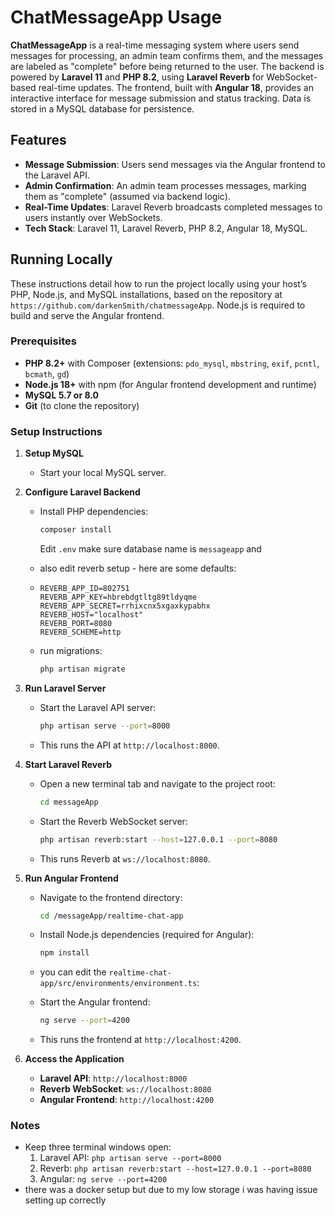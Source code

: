 # ChatMessageApp Usage

**ChatMessageApp** is a real-time messaging system where users send messages for processing, an admin team confirms them, and the messages are labeled as "complete" before being returned to the user. The backend is powered by **Laravel 11** and **PHP 8.2**, using **Laravel Reverb** for WebSocket-based real-time updates. The frontend, built with **Angular 18**, provides an interactive interface for message submission and status tracking. Data is stored in a MySQL database for persistence.

## Features
- **Message Submission**: Users send messages via the Angular frontend to the Laravel API.
- **Admin Confirmation**: An admin team processes messages, marking them as "complete" (assumed via backend logic).
- **Real-Time Updates**: Laravel Reverb broadcasts completed messages to users instantly over WebSockets.
- **Tech Stack**: Laravel 11, Laravel Reverb, PHP 8.2, Angular 18, MySQL.

## Running Locally

These instructions detail how to run the project locally using your host’s PHP, Node.js, and MySQL installations, based on the repository at `https://github.com/darkenSmith/chatmessageApp`. Node.js is required to build and serve the Angular frontend.

### Prerequisites
- **PHP 8.2+** with Composer (extensions: `pdo_mysql`, `mbstring`, `exif`, `pcntl`, `bcmath`, `gd`)
- **Node.js 18+** with npm (for Angular frontend development and runtime)
- **MySQL 5.7 or 8.0**
- **Git** (to clone the repository)

### Setup Instructions

1. **Setup MySQL**
    - Start your local MySQL server.
    
2. **Configure Laravel Backend**
    - Install PHP dependencies:
      ```bash
      composer install
      ```
    
      Edit `.env` make sure database name is `messageapp` and
    - also edit reverb setup - here are some defaults: 
    - ```
      REVERB_APP_ID=802751
      REVERB_APP_KEY=hbrebdgtltg89tldyqme
      REVERB_APP_SECRET=rrhixcnx5xgaxkypabhx
      REVERB_HOST="localhost"
      REVERB_PORT=8080
      REVERB_SCHEME=http
      ```
    - run migrations:
      ```bash
      php artisan migrate
      ```

3. **Run Laravel Server**
    - Start the Laravel API server:
      ```bash
      php artisan serve --port=8000
      ```
    - This runs the API at `http://localhost:8000`.

4. **Start Laravel Reverb**
    - Open a new terminal tab and navigate to the project root:
      ```bash
      cd messageApp
      ```
    - Start the Reverb WebSocket server:
      ```bash
      php artisan reverb:start --host=127.0.0.1 --port=8080
      ```
    - This runs Reverb at `ws://localhost:8080`.

5. **Run Angular Frontend**
    - Navigate to the frontend directory:
      ```bash
      cd /messageApp/realtime-chat-app
      ```
    - Install Node.js dependencies (required for Angular):
      ```bash
      npm install
      ```
    - you can edit the  `realtime-chat-app/src/environments/environment.ts`:

    - Start the Angular frontend:
      ```bash
      ng serve --port=4200
      ```
    - This runs the frontend at `http://localhost:4200`.

6. **Access the Application**
    - **Laravel API**: `http://localhost:8000`
    - **Reverb WebSocket**: `ws://localhost:8080`
    - **Angular Frontend**: `http://localhost:4200`

### Notes
- Keep three terminal windows open:
    1. Laravel API: `php artisan serve --port=8000`
    2. Reverb: `php artisan reverb:start --host=127.0.0.1 --port=8080`
    3. Angular: `ng serve --port=4200`
- there was a docker setup but due to my low storage i was having issue setting up correctly
